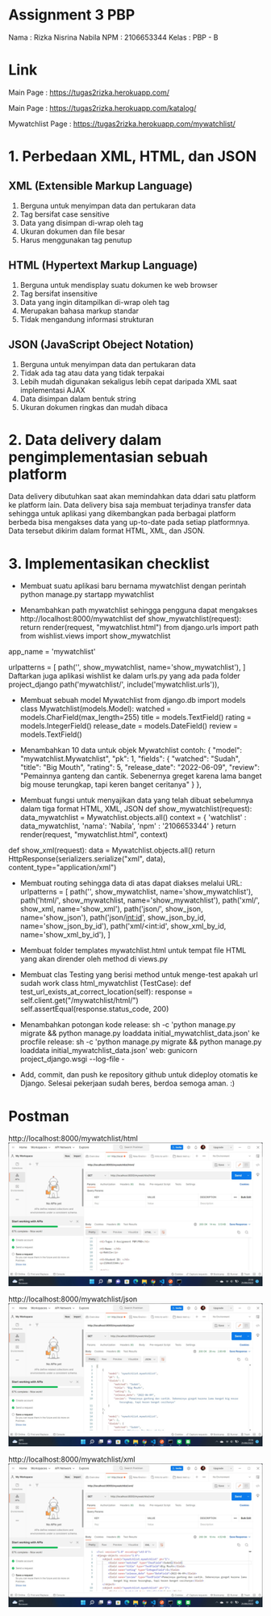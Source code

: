 # Assignment 3 PBP

Nama : Rizka Nisrina Nabila
NPM : 2106653344
Kelas : PBP - B

# Link

Main Page : 
https://tugas2rizka.herokuapp.com/

Main Page :
https://tugas2rizka.herokuapp.com/katalog/

Mywatchlist Page :
https://tugas2rizka.herokuapp.com/mywatchlist/

# 1. Perbedaan XML, HTML, dan JSON

## XML (Extensible Markup Language)
1. Berguna untuk menyimpan data dan pertukaran data
2. Tag bersifat case sensitive
3. Data yang disimpan di-wrap oleh tag
4. Ukuran dokumen dan file besar
5. Harus menggunakan tag penutup

## HTML (Hypertext Markup Language)
1. Berguna untuk mendisplay suatu dokumen ke web browser
2. Tag bersifat insensitive
3. Data yang ingin ditampilkan di-wrap oleh tag
4. Merupakan bahasa markup standar
5. Tidak mengandung informasi strukturan

## JSON (JavaScript Obeject Notation)
1. Berguna untuk menyimpan data dan pertukaran data
2. Tidak ada tag atau data yang tidak terpakai
3. Lebih mudah digunakan sekaligus lebih cepat daripada XML saat implementasi AJAX
4. Data disimpan dalam bentuk string
5. Ukuran dokumen ringkas dan mudah dibaca

# 2. Data delivery dalam pengimplementasian sebuah platform
Data delivery dibutuhkan saat akan memindahkan data ddari satu platform ke platform lain. Data delivery bisa saja membuat terjadinya transfer data sehingga untuk aplikasi yang dikembangkan pada berbagai platform berbeda bisa mengakses data yang up-to-date pada setiap platformnya. Data tersebut dikirim dalam format HTML, XML, dan JSON.

# 3. Implementasikan checklist

- Membuat suatu aplikasi baru bernama mywatchlist dengan perintah python manage.py startapp mywatchlist

- Menambahkan path mywatchlist sehingga pengguna dapat mengakses http://localhost:8000/mywatchlist
def show_mywatchlist(request):
    return render(request, "mywatchlist.html")
from django.urls import path
from wishlist.views import show_mywatchlist

app_name = 'mywatchlist'

urlpatterns = [
    path('', show_mywatchlist, name='show_mywatchlist'),
]
Daftarkan juga aplikasi wishlist ke dalam urls.py yang ada pada folder project_django
path('mywatchlist/', include('mywatchlist.urls')),

-  Membuat sebuah model Mywatchlist
from django.db import models
class Mywatchlist(models.Model):
    watched = models.CharField(max_length=255)
    title = models.TextField()
    rating = models.IntegerField()
    release_date = models.DateField()
    review = models.TextField()

- Menambahkan 10 data untuk objek Mywatchlist contoh:
    {
        "model": "mywatchlist.Mywatchlist",
        "pk": 1,
        "fields": {
            "watched": "Sudah",
            "title": "Big Mouth",
            "rating": 5,
            "release_date": "2022-06-09",
            "review": "Pemainnya ganteng dan cantik. Sebenernya greget karena lama banget big mouse terungkap, tapi keren banget ceritanya"
        }
    },

- Membuat fungsi untuk menyajikan data yang telah dibuat sebelumnya dalam tiga format HTML, XML, JSON
def show_mywatchlist(request):
    data_mywatchlist = Mywatchlist.objects.all()
    context = {
        'watchlist' : data_mywatchlist,
        'nama': 'Nabila',
        'npm' : '2106653344'
    }
    return render(request, "mywatchlist.html", context)

def show_xml(request):
    data = Mywatchlist.objects.all()
    return HttpResponse(serializers.serialize("xml", data), content_type="application/xml")
    
- Membuat routing sehingga data di atas dapat diakses melalui URL:
urlpatterns = [
    path('', show_mywatchlist, name='show_mywatchlist'),
    path('html/', show_mywatchlist, name='show_mywatchlist'),
    path('xml/', show_xml, name='show_xml'), 
    path('json/', show_json, name='show_json'), 
    path('json/<int:id>', show_json_by_id, name='show_json_by_id'),
    path('xml/<int:id', show_xml_by_id, name='show_xml_by_id'), 
]

- Membuat folder templates mywatchlist.html untuk tempat file HTML yang akan dirender oleh method di views.py

- Membuat clas Testing yang berisi method untuk menge-test apakah url sudah work
class html_mywatchlist (TestCase):
    def test_url_exists_at_correct_location(self):
        response = self.client.get("/mywatchlist/html/")
        self.assertEqual(response.status_code, 200)
        
- Menambahkan potongan kode release: sh -c 'python manage.py migrate && python manage.py loaddata initial_mywatchlist_data.json' ke procfile
release: sh -c 'python manage.py migrate && python manage.py loaddata initial_mywatchlist_data.json'
web: gunicorn project_django.wsgi --log-file -

- Add, commit, dan push ke repository github untuk dideploy otomatis ke Django. Selesai pekerjaan sudah beres, berdoa semoga aman. :)

#  Postman

http://localhost:8000/mywatchlist/html
![](messageImage_1663769480804.jpg)

http://localhost:8000/mywatchlist/json
![](messageImage_1663769797074.jpg)

http://localhost:8000/mywatchlist/xml
![](messageImage_1663769844865.jpg)

